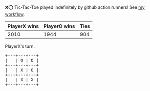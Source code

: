 :x::o: Tic-Tac-Toe played indefinitely by github action runners! See [my workflow](.github/workflows/play.yaml).

|PlayerX wins|PlayerO wins|Ties|
|-|-|-|
|2010|1944|904|

PlayerX's turn.

<pre>
+---+---+---+
|   | O | O |
+---+---+---+
|   | X | O |
+---+---+---+
|   | X | X |
+---+---+---+
</pre>